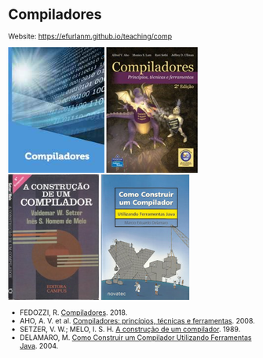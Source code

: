 # Compiladores

Website: <https://efurlanm.github.io/teaching/comp>

![](img/fedozzi.jpg) ![](img/aho.jpg) ![](img/setzer.jpg) ![](img/delamaro.jpg)

- FEDOZZI, R. [Compiladores](http://cm-kls-content.s3.amazonaws.com/201802/INTERATIVAS_2_0/COMPILADORES/U1/LIVRO_UNICO.pdf). 2018.
- AHO, A. V. et al. [Compiladores: princípios, técnicas e ferramentas](https://www.amazon.com.br/Compiladores-princ%C3%ADpios-ferramentas-Alfred-Aho/dp/8588639246). 2008.
- SETZER, V. W.; MELO, I. S. H. [A construção de um compilador](https://drive.google.com/open?id=1MjaJMJs9zEluTe91UWIc__FM6zJY-ccn). 1989.
- DELAMARO, M. [Como Construir um Compilador Utilizando Ferramentas Java](https://sites.icmc.usp.br/delamaro/SlidesCompiladores/CompiladoresFinal.pdf). 2004.
